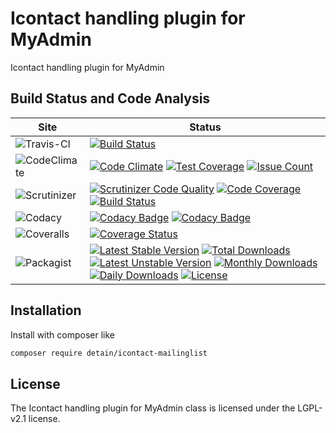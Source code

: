 # Icontact handling plugin for MyAdmin

Icontact handling plugin for MyAdmin

## Build Status and Code Analysis

Site          | Status
--------------|---------------------------
![Travis-CI](http://i.is.cc/storage/GYd75qN.png "Travis-CI")     | [![Build Status](https://travis-ci.org/detain/icontact-mailinglist.svg?branch=master)](https://travis-ci.org/detain/icontact-mailinglist)
![CodeClimate](http://i.is.cc/storage/GYlageh.png "CodeClimate")  | [![Code Climate](https://codeclimate.com/github/detain/icontact-mailinglist/badges/gpa.svg)](https://codeclimate.com/github/detain/icontact-mailinglist) [![Test Coverage](https://codeclimate.com/github/detain/icontact-mailinglist/badges/coverage.svg)](https://codeclimate.com/github/detain/icontact-mailinglist/coverage) [![Issue Count](https://codeclimate.com/github/detain/icontact-mailinglist/badges/issue_count.svg)](https://codeclimate.com/github/detain/icontact-mailinglist)
![Scrutinizer](http://i.is.cc/storage/GYeUnux.png "Scrutinizer")   | [![Scrutinizer Code Quality](https://scrutinizer-ci.com/g/myadmin-plugins/icontact-mailinglist/badges/quality-score.png?b=master)](https://scrutinizer-ci.com/g/myadmin-plugins/icontact-mailinglist/?branch=master) [![Code Coverage](https://scrutinizer-ci.com/g/myadmin-plugins/icontact-mailinglist/badges/coverage.png?b=master)](https://scrutinizer-ci.com/g/myadmin-plugins/icontact-mailinglist/?branch=master) [![Build Status](https://scrutinizer-ci.com/g/myadmin-plugins/icontact-mailinglist/badges/build.png?b=master)](https://scrutinizer-ci.com/g/myadmin-plugins/icontact-mailinglist/build-status/master)
![Codacy](http://i.is.cc/storage/GYi66Cx.png "Codacy")        | [![Codacy Badge](https://api.codacy.com/project/badge/Grade/226251fc068f4fd5b4b4ef9a40011d06)](https://www.codacy.com/app/detain/icontact-mailinglist) [![Codacy Badge](https://api.codacy.com/project/badge/Coverage/25fa74eb74c947bf969602fcfe87e349)](https://www.codacy.com/app/detain/icontact-mailinglist?utm_source=github.com&utm_medium=referral&utm_content=detain/icontact-mailinglist&utm_campaign=Badge_Coverage)
![Coveralls](http://i.is.cc/storage/GYjNSim.png "Coveralls")    | [![Coverage Status](https://coveralls.io/repos/github/detain/db_abstraction/badge.svg?branch=master)](https://coveralls.io/github/detain/icontact-mailinglist?branch=master)
![Packagist](http://i.is.cc/storage/GYacBEX.png "Packagist")     | [![Latest Stable Version](https://poser.pugx.org/detain/icontact-mailinglist/version)](https://packagist.org/packages/detain/icontact-mailinglist) [![Total Downloads](https://poser.pugx.org/detain/icontact-mailinglist/downloads)](https://packagist.org/packages/detain/icontact-mailinglist) [![Latest Unstable Version](https://poser.pugx.org/detain/icontact-mailinglist/v/unstable)](//packagist.org/packages/detain/icontact-mailinglist) [![Monthly Downloads](https://poser.pugx.org/detain/icontact-mailinglist/d/monthly)](https://packagist.org/packages/detain/icontact-mailinglist) [![Daily Downloads](https://poser.pugx.org/detain/icontact-mailinglist/d/daily)](https://packagist.org/packages/detain/icontact-mailinglist) [![License](https://poser.pugx.org/detain/icontact-mailinglist/license)](https://packagist.org/packages/detain/icontact-mailinglist)


## Installation

Install with composer like

```sh
composer require detain/icontact-mailinglist
```

## License

The Icontact handling plugin for MyAdmin class is licensed under the LGPL-v2.1 license.

